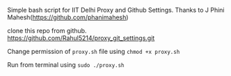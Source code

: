 Simple bash script for IIT Delhi Proxy and Github Settings. 
Thanks to J Phini Mahesh(https://github.com/phanimahesh)

clone this repo from github. 
https://github.com/Rahul5214/proxy_git_settings.git

Change permission of `proxy.sh` file using `chmod +x proxy.sh`

Run from terminal using `sudo ./proxy.sh` 


